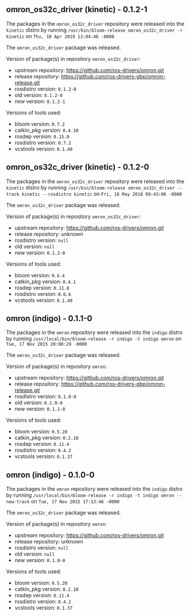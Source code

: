 ## omron_os32c_driver (kinetic) - 0.1.2-1

The packages in the `omron_os32c_driver` repository were released into the `kinetic` distro by running `/usr/bin/bloom-release omron_os32c_driver -r kinetic` on `Thu, 18 Apr 2019 13:04:46 -0000`

The `omron_os32c_driver` package was released.

Version of package(s) in repository `omron_os32c_driver`:

- upstream repository: https://github.com/ros-drivers/omron.git
- release repository: https://github.com/ros-drivers-gbp/omron-release.git
- rosdistro version: `0.1.2-0`
- old version: `0.1.2-0`
- new version: `0.1.2-1`

Versions of tools used:

- bloom version: `0.7.2`
- catkin_pkg version: `0.4.10`
- rosdep version: `0.15.0`
- rosdistro version: `0.7.2`
- vcstools version: `0.1.40`


## omron_os32c_driver (kinetic) - 0.1.2-0

The packages in the `omron_os32c_driver` repository were released into the `kinetic` distro by running `/usr/bin/bloom-release omron_os32c_driver --track kinetic --rosdistro kinetic` on `Fri, 18 May 2018 09:43:06 -0000`

The `omron_os32c_driver` package was released.

Version of package(s) in repository `omron_os32c_driver`:

- upstream repository: https://github.com/ros-drivers/omron.git
- release repository: unknown
- rosdistro version: `null`
- old version: `null`
- new version: `0.1.2-0`

Versions of tools used:

- bloom version: `0.6.4`
- catkin_pkg version: `0.4.1`
- rosdep version: `0.11.8`
- rosdistro version: `0.6.6`
- vcstools version: `0.1.40`


## omron (indigo) - 0.1.1-0

The packages in the `omron` repository were released into the `indigo` distro by running `/usr/local/bin/bloom-release -r indigo -t indigo omron` on `Tue, 17 Nov 2015 20:00:29 -0000`

The `omron_os32c_driver` package was released.

Version of package(s) in repository `omron`:
- upstream repository: https://github.com/ros-drivers/omron.git
- release repository: https://github.com/ros-drivers-gbp/omron-release.git
- rosdistro version: `0.1.0-0`
- old version: `0.1.0-0`
- new version: `0.1.1-0`

Versions of tools used:
- bloom version: `0.5.20`
- catkin_pkg version: `0.2.10`
- rosdep version: `0.11.4`
- rosdistro version: `0.4.2`
- vcstools version: `0.1.37`


## omron (indigo) - 0.1.0-0

The packages in the `omron` repository were released into the `indigo` distro by running `/usr/local/bin/bloom-release -r indigo -t indigo omron --new-track` on `Tue, 17 Nov 2015 17:13:46 -0000`

The `omron_os32c_driver` package was released.

Version of package(s) in repository `omron`:
- upstream repository: https://github.com/ros-drivers/omron.git
- release repository: unknown
- rosdistro version: `null`
- old version: `null`
- new version: `0.1.0-0`

Versions of tools used:
- bloom version: `0.5.20`
- catkin_pkg version: `0.2.10`
- rosdep version: `0.11.4`
- rosdistro version: `0.4.2`
- vcstools version: `0.1.37`


